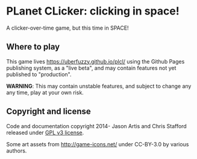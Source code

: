 PLanet CLicker: clicking in space!
====

A clicker-over-time game, but this time in SPACE!

## Where to play

This game lives https://uberfuzzy.github.io/plcl/ using the Github Pages publishing system, as a "live beta", and may contain features not yet published to "production".

**WARNING**: This may contain unstable features, and subject to change any any time, play at your own risk.

## Copyright and license

Code and documentation copyright 2014- Jason Artis and Chris Stafford released under [GPL v3 license](http://www.gnu.org/licenses/gpl-3.0.txt).

Some art assets from http://game-icons.net/ under CC-BY-3.0 by various authors.
